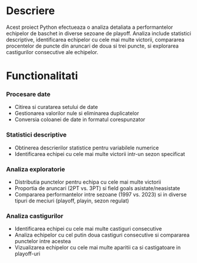 <h1>Descriere</h1>
<p>Acest proiect Python efectueaza o analiza detaliata a performantelor echipelor de baschet in diverse sezoane de playoff. Analiza include statistici descriptive, identificarea echipelor cu cele mai multe victorii, compararea procentelor de puncte din aruncari de doua si trei puncte, si explorarea castigurilor consecutive ale echipelor.</p>
<h1>Functionalitati</h1>
<h3>Procesare date</h3>
<ul>
  <li>Citirea si curatarea setului de date</li>
  <li>Gestionarea valorilor nule si eliminarea duplicatelor</li>
  <li>Conversia coloanei de date in formatul corespunzator</li>
</ul>
<h3>Statistici descriptive</h3> 
<ul>
  <li>Obtinerea descrierilor statistice pentru variabilele numerice</li>
  <li>Identificarea echipei cu cele mai multe victorii intr-un sezon specificat</li>
</ul>
<h3>Analiza exploratorie</h3>
<ul>
  <li>Distributia punctelor pentru echipa cu cele mai multe victorii</li>
  <li>Proportia de aruncari (2PT vs. 3PT) si field goals asistate/neasistate</li>
  <li>Compararea performantelor intre sezoane (1997 vs. 2023) si in diverse tipuri de meciuri (playoff, playin, sezon regulat)</li>
</ul>
<h3>Analiza castigurilor</h3>
<ul>
  <li>Identificarea echipei cu cele mai multe castiguri consecutive</li>
  <li>Analiza echipelor cu cel putin doua castiguri consecutive si compararea punctelor intre acestea</li>
  <li>Vizualizarea echipelor cu cele mai multe aparitii ca si castigatoare in playoff-uri</li>
</ul>
